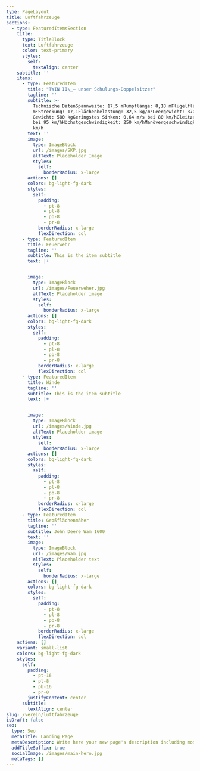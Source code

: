 ```yaml
---
type: PageLayout
title: Luftfahrzeuge
sections:
  - type: FeaturedItemsSection
    title:
      type: TitleBlock
      text: Luftfahrzeuge
      color: text-primary
      styles:
        self:
          textAlign: center
    subtitle: ''
    items:
      - type: FeaturedItem
        title: "TWIN II\_– unser Schulungs-Doppelsitzer"
        tagline: ''
        subtitle: >-
          Technische DatenSpannweite: 17,5 mRumpflänge: 8,18 mFlügelfläche: 17,8
          m²Streckung: 17,1Flächenbelastung: 32,5 kg/m²Leergewicht: 370 kgMax.
          Gewicht: 580 kgGeringstes Sinken: 0,64 m/s bei 80 km/hGleitzahl: 38,5
          bei 95 km/hHöchstgeschwindigkeit: 250 km/hManövergeschwindigkeit: 170
          km/h
        text: ''
        image:
          type: ImageBlock
          url: /images/SKP.jpg
          altText: Placeholder Image
          styles:
            self:
              borderRadius: x-large
        actions: []
        colors: bg-light-fg-dark
        styles:
          self:
            padding:
              - pt-8
              - pl-8
              - pb-8
              - pr-8
            borderRadius: x-large
            flexDirection: col
      - type: FeaturedItem
        title: Feuerwehr
        tagline: ''
        subtitle: This is the item subtitle
        text: |+


        image:
          type: ImageBlock
          url: /images/Feuerweher.jpg
          altText: Placeholder image
          styles:
            self:
              borderRadius: x-large
        actions: []
        colors: bg-light-fg-dark
        styles:
          self:
            padding:
              - pt-8
              - pl-8
              - pb-8
              - pr-8
            borderRadius: x-large
            flexDirection: col
      - type: FeaturedItem
        title: Winde
        tagline: ''
        subtitle: This is the item subtitle
        text: |+


        image:
          type: ImageBlock
          url: /images/Winde.jpg
          altText: Placeholder image
          styles:
            self:
              borderRadius: x-large
        actions: []
        colors: bg-light-fg-dark
        styles:
          self:
            padding:
              - pt-8
              - pl-8
              - pb-8
              - pr-8
            borderRadius: x-large
            flexDirection: col
      - type: FeaturedItem
        title: Großflächenmäher
        tagline: ''
        subtitle: John Deere Wam 1600
        text: ''
        image:
          type: ImageBlock
          url: /images/Wam.jpg
          altText: Placeholder text
          styles:
            self:
              borderRadius: x-large
        actions: []
        colors: bg-light-fg-dark
        styles:
          self:
            padding:
              - pt-8
              - pl-8
              - pb-8
              - pr-8
            borderRadius: x-large
            flexDirection: col
    actions: []
    variant: small-list
    colors: bg-light-fg-dark
    styles:
      self:
        padding:
          - pt-16
          - pl-8
          - pb-16
          - pr-8
        justifyContent: center
      subtitle:
        textAlign: center
slug: /verein/luftfahrzeuge
isDraft: false
seo:
  type: Seo
  metaTitle: Landing Page
  metaDescription: Write here your new page's description including most relevant keywords.
  addTitleSuffix: true
  socialImage: /images/main-hero.jpg
  metaTags: []
---
```

